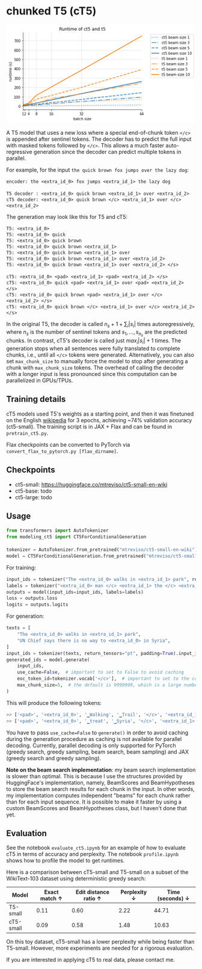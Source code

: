 # chunked T5 (cT5)

![Runtime of ct5 and t5 in seconds](./runtime_ct5_vs_t5.png)

A T5 model that uses a new loss where a special end-of-chunk token `</c>` is appended after sentinel tokens. 
The decoder has to predict the full input with masked tokens followed by `</c>`. 
This allows a much faster auto-regressive generation since the decoder can predict multiple tokens in parallel.

For example, for the input `the quick brown fox jumps over the lazy dog`:
```
encoder: the <extra_id_0> fox jumps <extra_id_1> the lazy dog

T5 decoder : <extra_id_0> quick brown <extra_id_1> over <extra_id_2>
cT5 decoder: <extra_id_0> quick brown </c> <extra_id_1> over </c> <extra_id_2>
```

The generation may look like this for T5 and cT5:
```
T5: <extra_id_0>
T5: <extra_id_0> quick
T5: <extra_id_0> quick brown
T5: <extra_id_0> quick brown <extra_id_1>
T5: <extra_id_0> quick brown <extra_id_1> over
T5: <extra_id_0> quick brown <extra_id_1> over <extra_id_2>
T5: <extra_id_0> quick brown <extra_id_1> over <extra_id_2> </s>

cT5: <extra_id_0> <pad> <extra_id_1> <pad> <extra_id_2> </s>
cT5: <extra_id_0> quick <pad> <extra_id_1> over <pad> <extra_id_2> </s>
cT5: <extra_id_0> quick brown <pad> <extra_id_1> over </c> <extra_id_2> </s>
cT5: <extra_id_0> quick brown </c> <extra_id_1> over </c> <extra_id_2> </s>
```

In the original T5, the decoder is called $n_s + 1 + \sum_i |s_i|$ times autoregressively, 
where $n_s$ is the number of sentinel tokens and $s_1,...,s_{n_s}$ are the predicted chunks. 
In contrast, cT5's decoder is called just $max_i |s_i| + 1$ times. 
The generation stops when all sentences were fully translated to complete chunks, i.e., until all `</c>` tokens were generated. 
Alternatively, you can also set `max_chunk_size` to manually force the model to stop after generating a chunk with `max_chunk_size` tokens.
The overhead of calling the decoder with a longer input is less pronounced since this computation can be parallelized in GPUs/TPUs.

## Training details

cT5 models used T5's weights as a starting point, and then it was finetuned on the 
English [wikipedia](https://huggingface.co/datasets/wikipedia) for 3 epochs, 
achieving ~74% validation accuracy (ct5-small).
The training script is in JAX + Flax and can be found in `pretrain_ct5.py`.

Flax checkpoints can be converted to PyTorch via `convert_flax_to_pytorch.py [flax_dirname]`.


## Checkpoints

- ct5-small: https://huggingface.co/mtreviso/ct5-small-en-wiki
- ct5-base: todo
- ct5-large: todo


## Usage

```python
from transformers import AutoTokenizer
from modeling_ct5 import CT5ForConditionalGeneration

tokenizer = AutoTokenizer.from_pretrained("mtreviso/ct5-small-en-wiki")
model = CT5ForConditionalGeneration.from_pretrained("mtreviso/ct5-small-en-wiki")
```

For training:

```python
input_ids = tokenizer("The <extra_id_0> walks in <extra_id_1> park", return_tensors="pt").input_ids
labels = tokenizer("<extra_id_0> man </c> <extra_id_1> the </c> <extra_id_2>", return_tensors="pt").input_ids
outputs = model(input_ids=input_ids, labels=labels)
loss = outputs.loss
logits = outputs.logits
```

For generation:

```python
texts = [
    "The <extra_id_0> walks in <extra_id_1> park",
    "UN Chief says there is no way to <extra_id_0> in Syria",
]
input_ids = tokenizer(texts, return_tensors="pt", padding=True).input_ids
generated_ids = model.generate(
    input_ids, 
    use_cache=False,  # important to set to False to avoid caching
    eoc_token_id=tokenizer.vocab['</c>'],  # important to set to the correct end-of-chunk id
    max_chunk_size=5,  # the default is 9999999, which is a large number
)
```

This will produce the following tokens:
```python
>> ['<pad>', '<extra_id_0>', '▁Walking', '▁Trail', '</c>', '<extra_id_1>', '▁the', '</c>', '<extra_id_2>', '</s>']
>> ['<pad>', '<extra_id_0>', '▁treat', '▁Syria', '</c>', '<extra_id_1>', '</s>', '<pad>', '<pad>', '<pad>']
```

You have to pass `use_cache=False` to `generate()` in order to avoid caching during the generation procedure as caching is not available for parallel decoding. 
Currently, parallel decoding is only supported for PyTorch (greedy search, greedy sampling, beam search, beam sampling) and JAX (greedy search and greedy sampling).

**Note on the beam search implementation**: my beam search implementation is slower than optimal.
This is because I use the structures provided by HuggingFace's implementation, namely, BeamScores and BeamHypotheses to store the beam search results for each chunk in the input.
In other words, my implementation computes independent "beams" for each chunk rather than for each input sequence.
It is possible to make it faster by using a custom BeamScores and BeamHypotheses class, but I haven't done that yet.


## Evaluation

See the notebook `evaluate_ct5.ipynb` for an example of how to evaluate cT5 in terms of accuracy and perplexity.
The notebook `profile.ipynb` shows how to profile the model to get runtimes.

Here is a comparison between cT5-small and T5-small on a subset of the WikiText-103 dataset using deterministic greedy search:

| Model | Exact match ↑ | Edit distance ratio ↑ | Perplexity ↓ | Time (seconds) ↓ |
|-------|---------------|----------------------|--------------|-----------------|
| T5-small | 0.11          | 0.60                 | 2.22         | 44.71           |
| cT5-small | 0.09          | 0.58                 | 1.48         | 10.63           |

On this toy dataset, cT5-small has a lower perplexity while being faster than T5-small. However, more experiments are needed for a rigorous evaluation.

If you are interested in applying cT5 to real data, please contact me.
